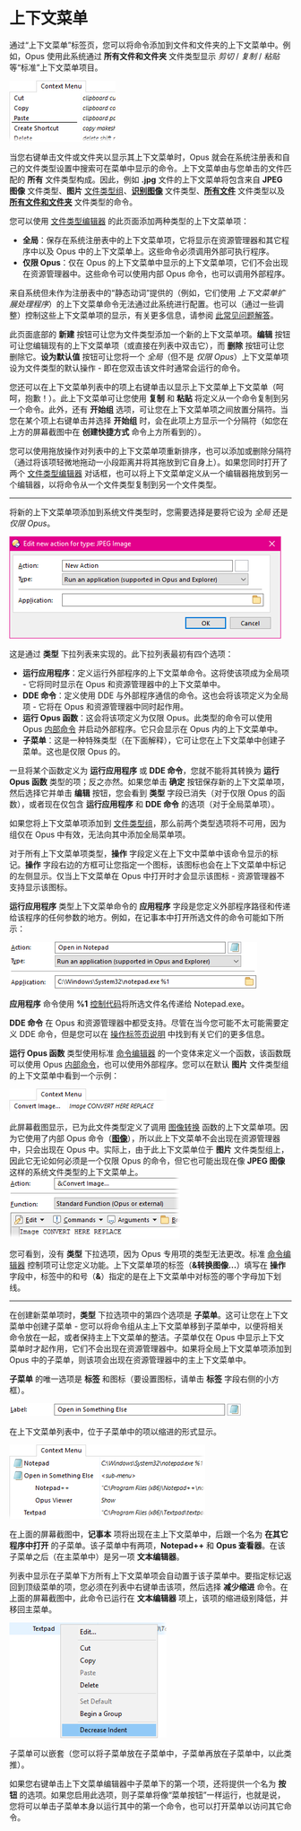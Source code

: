 # 上下文菜单

通过“上下文菜单”标签页，您可以将命令添加到文件和文件夹的上下文菜单中。例如，Opus 使用此系统通过 **所有文件和文件夹** 文件类型显示 *剪切* / *复制* / *粘贴* 等“标准”上下文菜单项目。

![](/Manual/images/media/context_menu_-_all_files.png) 

当您右键单击文件或文件夹以显示其上下文菜单时，Opus 就会在系统注册表和自己的文件类型设置中搜索可在菜单中显示的命令。上下文菜单由与您单击的文件匹配的 **所有** 文件类型构成。因此，例如 **.jpg** 文件的上下文菜单将包含来自 **JPEG 图像** 文件类型、**图片** [文件类型组](../file_type_groups.zh.md)、**[识别图像](../directory_opus_file_types.zh.md)** 文件类型、**[所有文件](../directory_opus_file_types.zh.md)** 文件类型以及 **[所有文件和文件夹](../directory_opus_file_types.zh.md)** 文件类型的命令。

您可以使用 [文件类型编辑器](../filetype_editor/README.zh.md) 的此页面添加两种类型的上下文菜单项：

- **全局**：保存在系统注册表中的上下文菜单项，它将显示在资源管理器和其它程序中以及 Opus 中的上下文菜单上。这些命令必须调用外部可执行程序。
- **仅限 Opus**：仅在 Opus 的上下文菜单中显示的上下文菜单项，它们不会出现在资源管理器中。这些命令可以使用内部 Opus 命令，也可以调用外部程序。

来自系统但未作为注册表中的“静态动词”提供的（例如，它们使用 *上下文菜单扩展处理程序*）的上下文菜单命令无法通过此系统进行配置。也可以（通过一些调整）控制这些上下文菜单项的显示，有关更多信息，请参阅 [此常见问题解答](https://resource.dopus.com/t/tip-organise-and-speed-up-context-menus/1204)。

此页面底部的 **新建** 按钮可让您为文件类型添加一个新的上下文菜单项。**编辑** 按钮可让您编辑现有的上下文菜单项（或直接在列表中双击它），而 **删除** 按钮可让您删除它。**设为默认值** 按钮可让您将一个 *全局*（但不是 *仅限 Opus*）上下文菜单项设为文件类型的默认操作 - 即在您双击该文件时通常会运行的命令。

您还可以在上下文菜单列表中的项上右键单击以显示上下文菜单上下文菜单（呵呵，抱歉！）。此上下文菜单可让您使用 **复制** 和 **粘贴** 将定义从一个命令复制到另一个命令。此外，还有 **开始组** 选项，可让您在上下文菜单项之间放置分隔符。当您在某个项上右键单击并选择 **开始组** 时，会在此项上方显示一个分隔符（如您在上方的屏幕截图中在 **创建快捷方式** 命令上方所看到的）。

您可以使用拖放操作对列表中的上下文菜单项重新排序，也可以添加或删除分隔符（通过将该项轻微地拖动一小段距离并将其拖放到它自身上）。如果您同时打开了两个 [文件类型编辑器](../filetype_editor/README.zh.md) 对话框，也可以将上下文菜单定义从一个编辑器拖放到另一个编辑器，以将命令从一个文件类型复制到另一个文件类型。

------------------------------------------------------------------------

将新的上下文菜单项添加到系统文件类型时，您需要选择是要将它设为 *全局* 还是 *仅限 Opus*。

![](/Manual/images/media/edit_new_action_for_type_jpeg_image.png) 

这是通过 **类型** 下拉列表来实现的。此下拉列表最初有四个选项：

- **运行应用程序**：定义运行外部程序的上下文菜单命令。这将使该项成为全局项 - 它将同时显示在 Opus 和资源管理器中的上下文菜单中。
- **DDE 命令**：定义使用 DDE 与外部程序通信的命令。这也会将该项定义为全局项 - 它将在 Opus 和资源管理器中同时起作用。
- **运行 Opus 函数**：这会将该项定义为仅限 Opus。此类型的命令可以使用 Opus [内部命令](/Manual/reference/command_reference/internal_commands/README.zh.md) 并启动外部程序。它只会显示在 Opus 内的上下文菜单中。
- **子菜单**：这是一种特殊类型（在下面解释），它可让您在上下文菜单中创建子菜单。这也是仅限 Opus 的。

一旦将某个函数定义为 **运行应用程序** 或 **DDE 命令**，您就不能将其转换为 **运行 Opus 函数** 类型的项；反之亦然。如果您单击 **确定** 按钮保存新的上下文菜单项，然后选择它并单击 **编辑** 按钮，您会看到 **类型** 字段已消失（对于仅限 Opus 的函数），或者现在仅包含 **运行应用程序** 和 **DDE 命令** 的选项（对于全局菜单项）。

如果您将上下文菜单项添加到 [文件类型组](../file_type_groups.zh.md)，那么前两个类型选项将不可用，因为组仅在 Opus 中有效，无法向其中添加全局菜单项。

对于所有上下文菜单项类型，**操作** 字段定义在上下文中菜单中该命令显示的标记。**操作** 字段右边的方框可让您指定一个图标，该图标也会在上下文菜单中标记的左侧显示。仅当上下文菜单在 Opus 中打开时才会显示该图标 - 资源管理器不支持显示该图标。

**运行应用程序** 类型上下文菜单命令的 **应用程序** 字段是您定义外部程序路径和传递给该程序的任何参数的地方。例如，在记事本中打开所选文件的命令可能如下所示：

![](/Manual/images/media/context_menu_-_open_in_notepad.png) 

**应用程序** 命令使用 **%1** [控制代码](/Manual/customize/creating_your_own_buttons/passing_files_to_external_programs.zh.md)将所选文件名传递给 Notepad.exe。

**DDE 命令** 在 Opus 和资源管理器中都受支持。尽管在当今您可能不太可能需要定义 DDE 命令，但是您可以在 [操作标签页说明](actions.zh.md) 中找到有关它们的更多信息。

**运行 Opus 函数** 类型使用标准 [命令编辑器](/Manual/customize/creating_your_own_buttons/command_editor/advanced_command_editor.zh.md) 的一个变体来定义一个函数，该函数既可以使用 Opus [内部命令](/Manual/reference/command_reference/internal_commands/README.zh.md)，也可以使用外部程序。您可以在默认 **图片** 文件类型组的上下文菜单中看到一个示例：

![](/Manual/images/media/context_menu_-_convert_image.png) 

此屏幕截图显示，已为此文件类型定义了调用 [图像转换](/Manual/additional_functionality/image_conversion/README.zh.md) 函数的上下文菜单项。因为它使用了内部 Opus 命令（**[图像](/Manual/reference/command_reference/internal_commands/image.zh.md)**），所以此上下文菜单不会出现在资源管理器中，只会出现在 Opus 中。实际上，由于此上下文菜单位于 **图片** 文件类型组上，因此它无论如何必须是一个仅限 Opus 的命令，但它也可能出现在像 **JPEG 图像** 这样的系统文件类型的上下文菜单上。
![ ](/Manual/images/media/context_menu_-_convert_image_def.png)

您可看到，没有 **类型** 下拉选项，因为 Opus 专用项的类型无法更改。标准 [命令编辑器](/Manual/customize/creating_your_own_buttons/command_editor/advanced_command_editor.zh.md) 控制项可让您定义功能。上下文菜单项的标签（**&转换图像...**）填写在 **操作** 字段中，标签中的和号（**&**）指定的是在上下文菜单中对标签的哪个字母加下划线。

------------------------------------------------------------------------

在创建新菜单项时，**类型** 下拉选项中的第四个选项是 **子菜单**。这可让您在上下文菜单中创建子菜单 - 您可以将命令组从主上下文菜单移到子菜单中，以便将相关命令放在一起，或者保持主上下文菜单的整洁。子菜单仅在 Opus 中显示上下文菜单时才起作用，它们不会出现在资源管理器中。如果将全局上下文菜单项添加到 Opus 中的子菜单，则该项会出现在资源管理器中的主上下文菜单中。

**子菜单** 的唯一选项是 **标签** 和图标（要设置图标，请单击 **标签** 字段右侧的小方框）。

![](/Manual/images/media/context_menu_-_sub_label.png)

在上下文菜单列表中，位于子菜单中的项以缩进的形式显示。

![](/Manual/images/media/context_menu_-_subs.png)

在上面的屏幕截图中，**记事本** 项将出现在主上下文菜单中，后跟一个名为 **在其它程序中打开** 的子菜单。该子菜单中有两项，**Notepad++** 和 **Opus 查看器**。在该子菜单之后（在主菜单中）是另一项 **文本编辑器**。

列表中显示在子菜单下方所有上下文菜单项会自动置于该子菜单中。要指定标记返回到顶级菜单的项，您必须在列表中右键单击该项，然后选择 **减少缩进** 命令。在上面的屏幕截图中，此命令已运行在 **文本编辑器** 项上，该项的缩进级别降低，并移回主菜单。

![](/Manual/images/media/context_menu_-_context_menu.png)

子菜单可以嵌套（您可以将子菜单放在子菜单中，子菜单再放在子菜单中，以此类推）。

如果您右键单击上下文菜单编辑器中子菜单下的第一个项，还将提供一个名为 **按钮** 的选项。如果您启用此选项，则子菜单将像“菜单按钮”一样运行，也就是说，您将可以单击子菜单本身以运行其中的第一个命令，也可以打开菜单以访问其它命令。